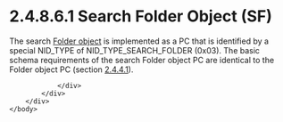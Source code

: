 <html dir="LTR" xmlns:mshelp="http://msdn.microsoft.com/mshelp" xmlns:ddue="http://ddue.schemas.microsoft.com/authoring/2003/5" xmlns:xlink="http://www.w3.org/1999/xlink" xmlns:tool="http://www.microsoft.com/tooltip">
    <head>
        <meta http-equiv="Content-Type" content="text/html; CHARSET=utf-8"></meta>
        <meta name="save" content="history"></meta>
        <title>2.4.8.6.1 Search Folder Object (SF)</title>
        <xml>
            <mshelp:toctitle title="2.4.8.6.1 Search Folder Object (SF)"></mshelp:toctitle>
            <mshelp:rltitle title="[MS-PST]: Search Folder Object (SF)"></mshelp:rltitle>
            <mshelp:keyword index="A" term="2dfb3012-b81c-466b-831c-2d2f0c29e591"></mshelp:keyword>
            <mshelp:attr name="DCSext.ContentType" value="open specification"></mshelp:attr>
            <mshelp:attr name="AssetID" value="2dfb3012-b81c-466b-831c-2d2f0c29e591"></mshelp:attr>
            <mshelp:attr name="TopicType" value="kbRef"></mshelp:attr>
            <mshelp:attr name="DCSext.Title" value="[MS-PST]: Search Folder Object (SF)" />
        </xml>
    </head>
    <body>
        <div id="header">
            <h1 class="heading">2.4.8.6.1 Search Folder Object (SF)</h1>
        </div>
        <div id="mainSection">
            <div id="mainBody">
                <div id="allHistory" class="saveHistory"></div>
                <div id="sectionSection0" class="section" name="collapseableSection">
                    

<p>The search <a href="08220cc9-69b1-4072-a2e7-2a0ff201d505.htm#gt_0682daa7-c1b8-419b-8a32-6048833d0b72">Folder
object</a> is implemented as a PC that is identified by a special NID_TYPE of
NID_TYPE_SEARCH_FOLDER (0x03). The basic schema requirements of the search
Folder object PC are identical to the Folder object PC (section <a href="2cdb6e46-61b9-4426-af1e-e0c7bd889293.htm">2.4.4.1</a>).</p>


                </div>
            </div>
        </div>
    </body>
</html>